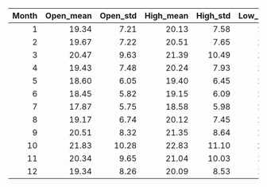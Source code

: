 |   Month |   Open_mean |   Open_std |   High_mean |   High_std |   Low_mean |   Low_std |   Close_mean |   Close_std |
|--------:|------------:|-----------:|------------:|-----------:|-----------:|----------:|-------------:|------------:|
|       1 |       19.34 |       7.21 |       20.13 |       7.58 |      18.60 |      6.87 |        19.22 |        7.17 |
|       2 |       19.67 |       7.22 |       20.51 |       7.65 |      18.90 |      6.81 |        19.58 |        7.13 |
|       3 |       20.47 |       9.63 |       21.39 |      10.49 |      19.54 |      8.65 |        20.35 |        9.56 |
|       4 |       19.43 |       7.48 |       20.24 |       7.93 |      18.65 |      6.88 |        19.29 |        7.28 |
|       5 |       18.60 |       6.05 |       19.40 |       6.45 |      17.89 |      5.64 |        18.51 |        5.97 |
|       6 |       18.45 |       5.82 |       19.15 |       6.09 |      17.73 |      5.46 |        18.35 |        5.75 |
|       7 |       17.87 |       5.75 |       18.58 |       5.98 |      17.24 |      5.48 |        17.80 |        5.67 |
|       8 |       19.17 |       6.74 |       20.12 |       7.45 |      18.44 |      6.38 |        19.18 |        6.87 |
|       9 |       20.51 |       8.32 |       21.35 |       8.64 |      19.74 |      7.90 |        20.43 |        8.20 |
|      10 |       21.83 |      10.28 |       22.83 |      11.10 |      20.93 |      9.51 |        21.75 |       10.24 |
|      11 |       20.34 |       9.65 |       21.04 |      10.03 |      19.55 |      9.02 |        20.16 |        9.52 |
|      12 |       19.34 |       8.26 |       20.09 |       8.53 |      18.63 |      7.88 |        19.29 |        8.16 |